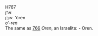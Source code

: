 <body>
  <p>H767<br>  ארן  <br> אוֹרֶן  ‎  ‘ôren  <br><i>o‘-ren </i><br>The same as <a href="h0766.htm">766</a>  <i>Oren</i>, an Israelite: - Oren.<br></p>
 </body>